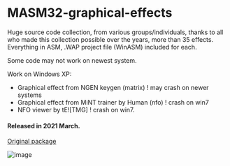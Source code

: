 # MASM32-graphical-effects

Huge source code collection, from various groups/individuals, thanks to all who made this collection possible over the years, more than 35 effects.
Everything in ASM, .WAP project file (WinASM) included for each.

Some code may not work on newest system.

Work on Windows XP:
- Graphical effect from NGEN keygen (matrix)  ! may crash on newer systems
- Graphical effect from MiNT trainer by Human (nfo) ! crash on win7
- NFO viewer by tE![TMG] ! crash on win7.

#### Released in 2021 March.

[Original package](https://defacto2.net/f/a41896f)

![image](https://user-images.githubusercontent.com/513842/170848047-03dcafb7-a00d-46e9-8afa-c2cb94ceda2f.png)
